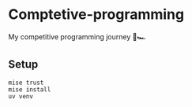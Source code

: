 # Comptetive-programming
My competitive programming journey 🏁🏎️

## Setup
```
mise trust
mise install
uv venv
```
